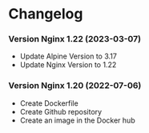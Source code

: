 Changelog
=========

### Version Nginx 1.22 (2023-03-07)
* Update Alpine Version to 3.17
* Update Nginx Version to 1.22

### Version Nginx 1.20 (2022-07-06)
* Create Dockerfile
* Create Github repository
* Create an image in the Docker hub